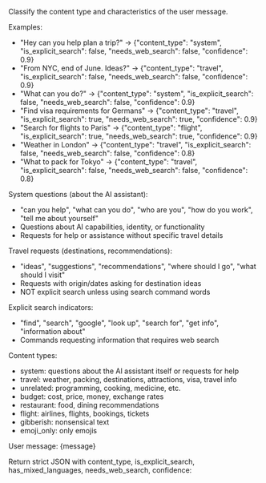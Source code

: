 Classify the content type and characteristics of the user message.

Examples:
- "Hey can you help plan a trip?" → {"content_type": "system", "is_explicit_search": false, "needs_web_search": false, "confidence": 0.9}
- "From NYC, end of June. Ideas?" → {"content_type": "travel", "is_explicit_search": false, "needs_web_search": false, "confidence": 0.9}
- "What can you do?" → {"content_type": "system", "is_explicit_search": false, "needs_web_search": false, "confidence": 0.9}
- "Find visa requirements for Germans" → {"content_type": "travel", "is_explicit_search": true, "needs_web_search": true, "confidence": 0.9}
- "Search for flights to Paris" → {"content_type": "flight", "is_explicit_search": true, "needs_web_search": true, "confidence": 0.9}
- "Weather in London" → {"content_type": "travel", "is_explicit_search": false, "needs_web_search": false, "confidence": 0.8}
- "What to pack for Tokyo" → {"content_type": "travel", "is_explicit_search": false, "needs_web_search": false, "confidence": 0.8}

System questions (about the AI assistant):
- "can you help", "what can you do", "who are you", "how do you work", "tell me about yourself"
- Questions about AI capabilities, identity, or functionality
- Requests for help or assistance without specific travel details

Travel requests (destinations, recommendations):
- "ideas", "suggestions", "recommendations", "where should I go", "what should I visit"
- Requests with origin/dates asking for destination ideas
- NOT explicit search unless using search command words

Explicit search indicators:
- "find", "search", "google", "look up", "search for", "get info", "information about"
- Commands requesting information that requires web search

Content types:
- system: questions about the AI assistant itself or requests for help
- travel: weather, packing, destinations, attractions, visa, travel info
- unrelated: programming, cooking, medicine, etc.
- budget: cost, price, money, exchange rates
- restaurant: food, dining recommendations
- flight: airlines, flights, bookings, tickets
- gibberish: nonsensical text
- emoji_only: only emojis

User message: {message}

Return strict JSON with content_type, is_explicit_search, has_mixed_languages, needs_web_search, confidence:
